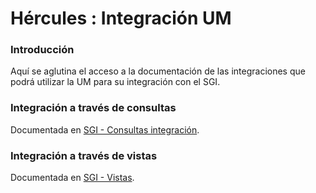 # Hércules : Integración UM



### Introducción

Aquí se aglutina el acceso a la documentación de las integraciones que podrá utilizar la UM para su integración con el SGI.

### Integración a través de consultas

Documentada en [SGI \- Consultas integración](/hercules/sgi-sistema-de-gestion-de-investigacion/diseno/componentes/sgi-interface-integracion/sgi-consultas-integracion.md "/hercules/sgi-sistema-de-gestion-de-investigacion/diseno/componentes/sgi-interface-integracion/sgi-consultas-integracion.md").

### Integración a través de vistas

Documentada en [SGI \- Vistas](/hercules/sgi-sistema-de-gestion-de-investigacion/diseno/componentes/sgi-interface-integracion/sgi-vistas/index.md "/hercules/sgi-sistema-de-gestion-de-investigacion/diseno/componentes/sgi-interface-integracion/sgi-vistas/index.md").




